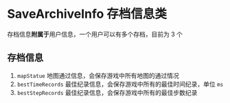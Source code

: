 # SaveArchiveInfo 存档信息类

存档信息**附属于**用户信息，一个用户可以有多个存档，目前为 3 个

## 存档信息

1. `mapStatue` 地图通过信息，会保存游戏中所有地图的通过情况
2. `bestTimeRecords` 最佳纪录信息，会保存游戏中所有的最佳时间纪录，单位 `ms`
3. `bestStepRecords` 最佳纪录信息，会保存游戏中所有的最佳步数纪录